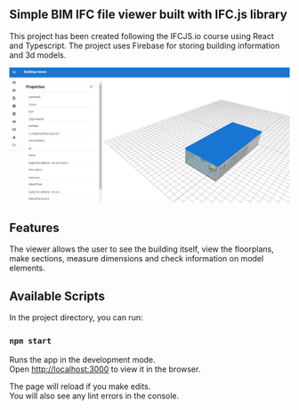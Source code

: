 ## Simple BIM IFC file viewer built with IFC.js library
This project has been created following the IFCJS.io course using React and Typescript. The project uses Firebase for storing building information and 3d models.

![./bv.jpg](https://github.com/Curiosit/ifcjs-frontend-app/blob/main/bv.JPG)

## Features
The viewer allows the user to see the building itself, view the floorplans, make sections, measure dimensions and check information on model elements.

## Available Scripts

In the project directory, you can run:

### `npm start`

Runs the app in the development mode.\
Open [http://localhost:3000](http://localhost:3000) to view it in the browser.

The page will reload if you make edits.\
You will also see any lint errors in the console.

